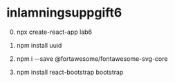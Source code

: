 # inlamningsuppgift6

0. npx create-react-app lab6


1. npm install uuid

2. npm i --save @fortawesome/fontawesome-svg-core

3. npm install react-bootstrap bootstrap